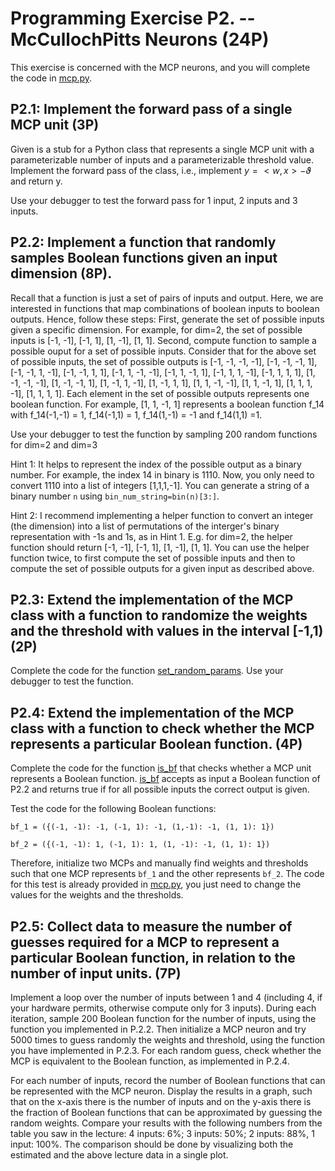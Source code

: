 # Programming Exercise P2. -- McCullochPitts Neurons (24P)
This exercise is concerned with the MCP neurons, and you will complete the code in [mcp.py](mcp.py).

## P2.1: Implement the forward pass of a single MCP unit (3P)
Given is a stub for a Python class that represents a single MCP unit with a parameterizable number of inputs and a parameterizable threshold value. Implement the forward pass of the class, i.e., implement $`y=<w,x> - \vartheta`$ and return y.  

Use your debugger to test the forward pass for 1 input, 2 inputs and 3 inputs. 
  

## P2.2: Implement a function that randomly samples Boolean functions given an input dimension (8P).
Recall that a function is just a set of pairs of inputs and output. Here, we are interested in functions that map combinations of boolean inputs to boolean outputs. Hence, follow these steps:
First, generate the set of possible inputs given a specific dimension. For example, for dim=2, the set of possible inputs is [-1, -1], [-1, 1], [1, -1], [1, 1]. 
Second, compute function to sample a possible ouput for a set of possible inputs. Consider that for the above set of possible inputs, the set of possible outputs is [-1, -1, -1, -1], [-1, -1, -1, 1], [-1, -1, 1, -1], [-1, -1, 1, 1], [-1, 1, -1, -1], [-1, 1, -1, 1], [-1, 1, 1, -1], [-1, 1, 1, 1], [1, -1, -1, -1], [1, -1, -1, 1], [1, -1, 1, -1], [1, -1, 1, 1], [1, 1, -1, -1], [1, 1, -1, 1], [1, 1, 1, -1], [1, 1, 1, 1]. 
Each element in the set of possible outputs represents one boolean function. For example, [1, 1, -1, 1] represents a boolean function f_14 with f_14(-1,-1) = 1, f_14(-1,1) = 1, f_14(1,-1) = -1 and f_14(1,1) =1. 

Use your debugger to test the function by sampling 200 random functions for dim=2 and dim=3

Hint 1: It helps to represent the index of the possible output as a binary number. For example, the index 14 in binary is 1110. Now, you only need to convert 1110 into a list of integers [1,1,1,-1]. You can generate a string of a binary number `n` using `bin_num_string=bin(n)[3:]`. 

Hint 2: I recommend implementing a helper function to convert an integer (the dimension) into a list of permutations of the interger's binary representation with -1s and 1s, as in Hint 1. E.g. for dim=2, the helper function should return [-1, -1], [-1, 1], [1, -1], [1, 1]. You can use the helper function twice, to first compute the set of possible inputs and then to compute the set of possible outputs for a given input as described above. 

## P2.3: Extend the implementation of the MCP class with a function to randomize the weights and the threshold with values in the interval [-1,1) (2P)
Complete the code for the function [set_random_params](mcp.py). 
Use your debugger to test the function. 

## P2.4: Extend the implementation of the MCP class with a function to check whether the MCP represents a particular Boolean function. (4P)
Complete the code for the function [is_bf](mcp.py) that checks whether a MCP unit represents a Boolean function. [is_bf](mcp.py) accepts as input a Boolean function of P2.2 and returns true if for all possible inputs the correct output is given. 

Test the code for the following Boolean functions:

`bf_1 = ({(-1, -1): -1, (-1, 1): -1, (1,-1): -1, (1, 1): 1})`

`bf_2 = ({(-1, -1): 1, (-1, 1): 1, (1, -1): -1, (1, 1): 1})`

Therefore, initialize two MCPs and manually find weights and thresholds such that one MCP represents `bf_1` and the other represents `bf_2`. The code for this test is already provided in  [mcp.py](mcp.py), you just need to change the values for the weights and the thresholds. 

## P2.5: Collect data to measure the number of guesses required for a MCP to represent a particular Boolean function, in relation to the number of input units. (7P)
Implement a loop over the number of inputs between 1 and 4 (including 4, if your hardware permits, otherwise compute only for 3 inputs). During each iteration, sample 200 Boolean function for the number of inputs, using the function you implemented in P.2.2. Then initialize a MCP neuron and try 5000 times to guess randomly the weights and threshold, using the function you have implemented in P.2.3. For each random guess, check whether the MCP is equivalent to the Boolean function, as implemented in P.2.4.  

For each number of inputs, record the number of Boolean functions that can be represented with the MCP neuron. Display the results in a graph, such that on the x-axis there is the number of inputs and on the y-axis there is the fraction of Boolean functions that can be approximated by guessing the random weights. Compare your results with the following numbers from the table you saw in the lecture: 4 inputs: 6%; 3 inputs: 50%; 2 inputs: 88%, 1 input: 100%. The comparison should be done by visualizing both the estimated and the above lecture data in a single plot.   
